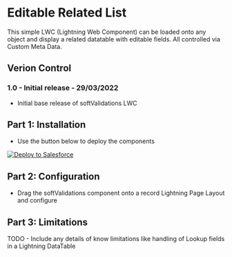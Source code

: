 # Editable Related List

This simple LWC (Lightning Web Component) can be loaded onto any object and display a related datatable with editable fields. All controlled via Custom Meta Data.

## Verion Control

### 1.0 - Initial release - 29/03/2022
 - Initial base release of softValidations LWC 

## Part 1: Installation

 - Use the button below to deploy the components

<a href="https://githubsfdeploy.herokuapp.com?owner=daveybradders&repo=H8-Editable-Related-List">
  <img alt="Deploy to Salesforce"
       src="https://raw.githubusercontent.com/afawcett/githubsfdeploy/master/deploy.png">
</a>

## Part 2: Configuration

 - Drag the softValidations component onto a record Lightning Page Layout and configure

## Part 3: Limitations

TODO - Include any details of know limitations like handling of Lookup fields in a Lightning DataTable
